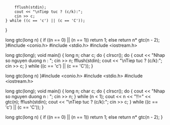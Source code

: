 

		fflush(stdin);
		cout << "\nTiep tuc ? (c/k):";
		cin >> c;
	} while ((c == 'c') || (c == 'C'));
}

long gtc(long n)
{
	if ((n == 0) || (n == 1)) return 1;
	else return n* gtc(n - 2);
}#include <conio.h>
#include <stdio.h>
#include <iostream.h>

long gtc(long);
void main()
{
	long n;
	char c;
	do {
		clrscr();
		do { 	cout << "Nhap so nguyen duong n : ";
			cin >> n;
		fflush(stdin);
		cout << "\nTiep tuc ? (c/k):";
		cin >> c;
	} while ((c == 'c') || (c == 'C'));
}

long gtc(long n)
}#include <conio.h>
#include <stdio.h>
#include <iostream.h>

long gtc(long);
void main()
{
	long n;
	char c;
	do {
		clrscr();
		do { 	cout << "Nhap so nguyen duong n : ";
			cin >> n;
		} while (n < 1);
		cout << n << "!!=" << gtc(n);
		fflush(stdin);
		cout << "\nTiep tuc ? (c/k):";
		cin >> c;
	} while ((c == 'c') || (c == 'C'));
}

long gtc(long n)
{
	if ((n == 0) || (n == 1)) return 1;
	else return n* gtc(n - 2);
}
